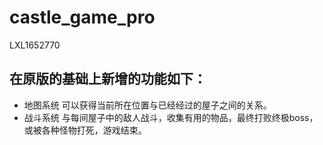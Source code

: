 # castle_game_pro
LXL1652770

## 在原版的基础上新增的功能如下：
* 地图系统
  可以获得当前所在位置与已经经过的屋子之间的关系。
* 战斗系统
  与每间屋子中的敌人战斗，收集有用的物品，最终打败终极boss，或被各种怪物打死，游戏结束。
